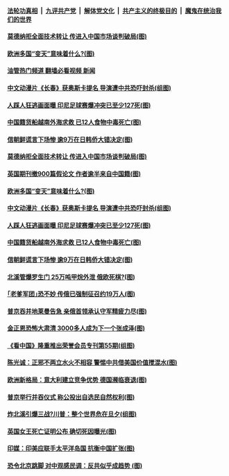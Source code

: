 ####  [法轮功真相](../../../../basic/blob/master/README.md?t=10031801) &nbsp;|&nbsp; [九评共产党](../../../../9ping.md/blob/master/README.md?t=10031801) &nbsp;|&nbsp; [解体党文化](../../../../jtdwh.md/blob/master/README.md?t=10031801)  &nbsp;|&nbsp; [共产主义的终极目的](../../../../gczydzjmd.md/blob/master/README.md?t=10031801) &nbsp;|&nbsp; [魔鬼在统治我们的世界](../../../../mgztzwmdsj.md/blob/master/README.md?t=10031801) 

#### [莫德纳拒全面技术转让 传进入中国市场谈判破局(图)](../pages/p9/1018120.md?t=10031801) 

#### [欧洲多国“变天”意味着什么?(图)](../pages/p9/1018096.md?t=10031801) 

#### [油管热门频道 翻墙必看视频 新闻](http://209.250.226.216:81/youtube.html?10031801)

#### [中文动漫片《长春》获奥斯卡提名 导演遭中共恐吓封杀(组图)](../pages/p9/1018092.md?t=10031801) 

#### [人踩人狂逃画面曝 印尼足球赛爆冲突已至少127死(图)](../pages/p9/1018103.md?t=10031801) 

#### [中国籍货船越南外海求救 已12人食物中毒死亡(图)](../pages/p9/1018054.md?t=10031801) 

#### [信朝鲜谎言下场惨 逾9万在日韩侨大错决定(图)](../pages/p9/1018048.md?t=10031801) 

#### [莫德纳拒全面技术转让 传进入中国市场谈判破局(图)](../pages/p9/1018120.md?t=10031801) 

#### [英国期刊撤900篇假论文 作者逾半来自中国籍(图)](../pages/p9/1018109.md?t=10031801) 


#### [欧洲多国“变天”意味着什么?(图)](../pages/p9/1018096.md?t=10031801) 

#### [中文动漫片《长春》获奥斯卡提名 导演遭中共恐吓封杀(组图)](../pages/p9/1018092.md?t=10031801) 

#### [人踩人狂逃画面曝 印尼足球赛爆冲突已至少127死(图)](../pages/p9/1018103.md?t=10031801) 

#### [中国籍货船越南外海求救 已12人食物中毒死亡(图)](../pages/p9/1018054.md?t=10031801) 

#### [信朝鲜谎言下场惨 逾9万在日韩侨大错决定(图)](../pages/p9/1018048.md?t=10031801) 

#### [北溪管爆罗生门&nbsp;25万吨甲烷外泄 俄欧死棋?(图)](../pages/p9/1018063.md?t=10031801) 

#### [｢老爹军团｣恐不妙 传俄已强制征召约19万人(图)](../pages/p9/1018024.md?t=10031801) 

#### [普京吞并地莱曼告急 亲俄首领承认守军精疲力尽(图)](../pages/p9/1018027.md?t=10031801) 

#### [金正恩恐怖大肃清 3000多人成为下一个张成泽(图)](../pages/p9/1017942.md?t=10031801) 

#### [《看中国》隆重推出荣誉会员专刊第55期(组图)](../pages/p9/1018021.md?t=10031801) 

#### [陈光诚：正邪不两立水火不相容 警惕中共借美国价值搅混水(图)](../pages/p9/1018013.md?t=10031801) 

#### [欧洲新格局：意大利建立竞争优势 德国濒临衰退(图)](../pages/p9/1017947.md?t=10031801) 

#### [普京举行并吞仪式 称公投出自选民自然权利(图)](../pages/p9/1017986.md?t=10031801) 

#### [炸北溪引爆三战?川普：整个世界危在旦夕(组图)](../pages/p9/1017910.md?t=10031801) 

#### [英国女王死亡证明公布 确切死因曝光(图)](../pages/p9/1017963.md?t=10031801) 

#### [印媒：印美应联手太平洋岛国 抗衡中国扩张(图)](../pages/p9/1017951.md?t=10031801) 

#### [恐令北京跳脚 对中观感民调：反共似乎成趋势 (图)](../pages/p9/1017875.md?t=10031801) 

<img src='http://gfw-breaker.win/goodnews/indexes/p9.md' width='0px' height='0px'/>
